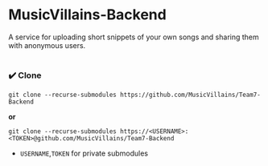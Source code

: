 # MusicVillains-Backend
A service for uploading short snippets of your own songs and sharing them with anonymous users.  
<br>  

### ✔️ Clone

```
git clone --recurse-submodules https://github.com/MusicVillains/Team7-Backend
```
**or**
```
git clone --recurse-submodules https://<USERNAME>:<TOKEN>@github.com/MusicVillains/Team7-Backend
```
- `USERNAME`,`TOKEN` for private submodules
